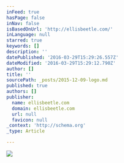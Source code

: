 ```yaml
---
inFeed: true
hasPage: false
inNav: false
isBasedOnUrl: 'http://ellisbeetle.com/'
inLanguage: null
starred: true
keywords: []
description: ''
datePublished: '2016-03-29T15:29:26.557Z'
dateModified: '2016-03-29T15:29:12.790Z'
author: []
title: ''
sourcePath: _posts/2015-12-09-logo.md
published: true
authors: []
publisher:
  name: ellisbeetle.com
  domain: ellisbeetle.com
  url: null
  favicon: null
_context: 'http://schema.org'
_type: Article

---
```

![](https://the-grid-user-content.s3-us-west-2.amazonaws.com/b6d72a97-3e06-4c96-8b3d-5e4db65e80aa.png)